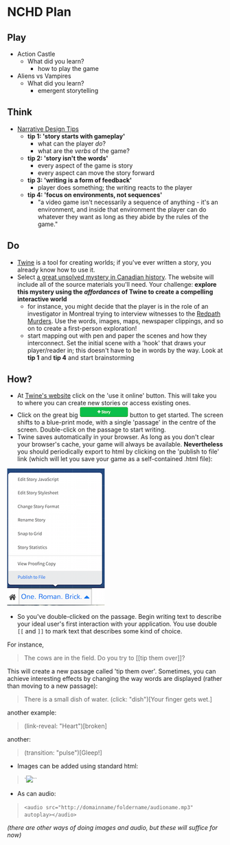 # NCHD Plan

## Play

+ Action Castle
  + What did you learn?
    + how to play the game
+ Aliens vs Vampires
  + What did you learn?
    + emergent storytelling

## Think

+ [Narrative Design Tips](http://gamasutra.com/blogs/DavidKuelz/20160418/270698/Narrative_Design_Tips_I_Wish_Id_Known.php)
  + **tip 1: 'story starts with gameplay'**
    + what can the player _do_?
    + what are the _verbs_ of the game?
  + **tip 2: 'story isn't the words'**
    + every aspect of the game is story
    + every aspect can move the story forward
  + **tip 3: 'writing is a form of feedback'**
    + player does something; the writing reacts to the player
  + **tip 4: 'focus on environments, not sequences'**
    + "a video game isn't necessarily a sequence of anything - it's an environment, and inside that environment the player can do whatever they want as long as they abide by the rules of the game."

## Do

+ [Twine](http://twinery.org) is a tool for creating worlds; if you've ever written a story, you already know how to use it.
+ Select [a great unsolved mystery in Canadian history](http://canadianmysteries.ca/en/index.php). The website will include all of the source materials you'll need. Your challenge: **explore this mystery using the _affordances_ of Twine to create a compelling interactive world**
  + for instance, you might decide that the player is in the role of an investigator in Montreal trying to interview witnesses to the [Redpath Murders](http://canadianmysteries.ca/en/index.php). Use the words, images, maps, newspaper clippings, and so on to create a first-person exploration!
  + start mapping out with pen and paper the scenes and how they interconnect. Set the initial scene with a 'hook' that draws your player/reader in; this doesn't have to be in words by the way. Look at **tip 1** and **tip 4** and start brainstorming

## How?

+ At [Twine's website](http://twinery.org) click on the 'use it online' button. This will take you to where you can create new stories or access existing ones.
+ Click on the great big ![story](story.png) button to get started. The screen shifts to a blue-print mode, with a single 'passage' in the centre of the screen. Double-click on the passage to start writing.
+ Twine saves automatically in your browser. As long as you don't clear your browser's cache, your game will always be available. **Nevertheless** you should periodically export to html by clicking on the 'publish to file' link (which will let you save your game as a self-contained .html file):

![publishtofile](publishtofile.png)

+ So you've double-clicked on the passage. Begin writing text to describe your ideal user's first interaction with your application. You use double `[[` and `]]` to mark text that describes some kind of choice.

For instance,

> The cows are in the field. Do you try to [[tip them over]]?

This will create a new passage called 'tip them over'. Sometimes, you can achieve interesting effects by changing the way words are displayed (rather than moving to a new passage):

> There is a small dish of water. (click: "dish")[Your finger gets wet.]

another example:

> (link-reveal: "Heart")[broken]

another:

> (transition: "pulse")[Gleep!]

+ Images can be added using standard html:

> `<img src="http://domainname/foldername/imagename.jpg">``

+ As can audio:

> `<audio src="http://domainname/foldername/audioname.mp3" autoplay></audio>`

_(there are other ways of doing images and audio, but these will suffice for now)_
